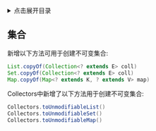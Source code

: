 <details>
<summary>点击展开目录</summary>
<!-- TOC -->

- [集合](#集合)

<!-- /TOC -->
</details>

## 集合

新增以下方法可用于创建不可变集合:
```Java
List.copyOf(Collection<? extends E> coll)
Set.copyOf(Collection<? extends E> coll)
Map.copyOf(Map<? extends K, ? extends V> map)
```

Collectors中新增了以下方法用于创建不可变集合:
```Java
Collectors.toUnmodifiableList()
Collectors.toUnmodifiableSet()
Collectors.toUnmodifiableMap()
```
